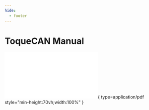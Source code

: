 ```yaml
---
hide:
  - footer
---
```


# ToqueCAN Manual

![AFC-Lite Manual](../assets/ToqueCAN-Manual.pdf){ type=application/pdf style="min-height:70vh;width:100%" }